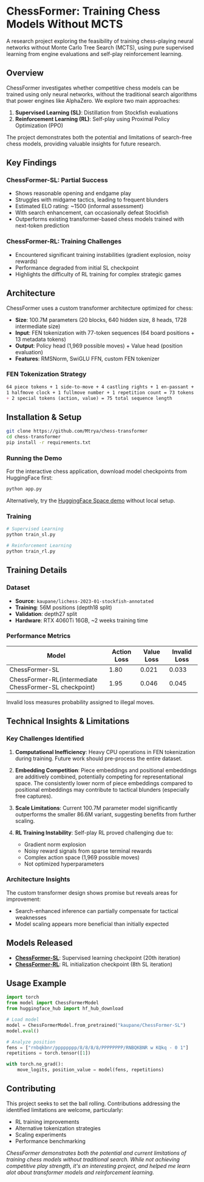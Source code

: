 # ChessFormer: Training Chess Models Without MCTS

A research project exploring the feasibility of training chess-playing neural networks without Monte Carlo Tree Search (MCTS), using pure supervised learning from engine evaluations and self-play reinforcement learning.

## Overview

ChessFormer investigates whether competitive chess models can be trained using only neural networks, without the traditional search algorithms that power engines like AlphaZero. We explore two main approaches:

1. **Supervised Learning (SL)**: Distillation from Stockfish evaluations
2. **Reinforcement Learning (RL)**: Self-play using Proximal Policy Optimization (PPO)

The project demonstrates both the potential and limitations of search-free chess models, providing valuable insights for future research.

## Key Findings

### ChessFormer-SL: Partial Success

- Shows reasonable opening and endgame play
- Struggles with midgame tactics, leading to frequent blunders
- Estimated ELO rating: ~1500 (informal assessment)
- With search enhancement, can occasionally defeat Stockfish
- Outperforms existing transformer-based chess models trained with next-token prediction

### ChessFormer-RL: Training Challenges

- Encountered significant training instabilities (gradient explosion, noisy rewards)
- Performance degraded from initial SL checkpoint
- Highlights the difficulty of RL training for complex strategic games

## Architecture

ChessFormer uses a custom transformer architecture optimized for chess:

- **Size**: 100.7M parameters (20 blocks, 640 hidden size, 8 heads, 1728 intermediate size)
- **Input**: FEN tokenization with 77-token sequences (64 board positions + 13 metadata tokens)
- **Output**: Policy head (1,969 possible moves) + Value head (position evaluation)
- **Features**: RMSNorm, SwiGLU FFN, custom FEN tokenizer

### FEN Tokenization Strategy

```markdown
64 piece tokens + 1 side-to-move + 4 castling rights + 1 en-passant + 
1 halfmove clock + 1 fullmove number + 1 repetition count = 73 tokens
+ 2 special tokens (action, value) = 75 total sequence length
```

## Installation & Setup

```bash
git clone https://github.com/Mtrya/chess-transformer
cd chess-transformer
pip install -r requirements.txt
```

### Running the Demo

For the interactive chess application, download model checkpoints from HuggingFace first:

```bash
python app.py
```

Alternatively, try the [HuggingFace Space demo](https://huggingface.co/spaces/kaupane/Chessformer_Demo) without local setup.

### Training

```bash
# Supervised Learning
python train_sl.py

# Reinforcement Learning  
python train_rl.py
```

## Training Details

### Dataset

- **Source**: `kaupane/lichess-2023-01-stockfish-annotated`
- **Training**: 56M positions (depth18 split)
- **Validation**: depth27 split
- **Hardware**: RTX 4060Ti 16GB, ~2 weeks training time

### Performance Metrics

| Model | Action Loss | Value Loss | Invalid Loss |
|-------|-------------|------------|--------------|
| ChessFormer-SL | 1.80 | 0.021 | 0.033 |
| ChessFormer-RL(intermediate ChessFormer-SL checkpoint) | 1.95 | 0.046 | 0.045 |

Invalid loss measures probability assigned to illegal moves.

## Technical Insights & Limitations

### Key Challenges Identified

1. **Computational Inefficiency**: Heavy CPU operations in FEN tokenization during training. Future work should pre-process the entire dataset.

2. **Embedding Competition**: Piece embeddings and positional embeddings are additively combined, potentially competing for representational space. The consistently lower norm of piece embeddings compared to positional embeddings may contribute to tactical blunders (especially free captures).

3. **Scale Limitations**: Current 100.7M parameter model significantly outperforms the smaller 86.6M variant, suggesting benefits from further scaling.

4. **RL Training Instability**: Self-play RL proved challenging due to:
   - Gradient norm explosion
   - Noisy reward signals from sparse terminal rewards
   - Complex action space (1,969 possible moves)
   - Not optimized hyperparameters

### Architecture Insights

The custom transformer design shows promise but reveals areas for improvement:

- Search-enhanced inference can partially compensate for tactical weaknesses
- Model scaling appears more beneficial than initially expected

## Models Released

- **[ChessFormer-SL](https://huggingface.co/kaupane/ChessFormer-SL)**: Supervised learning checkpoint (20th iteration)
- **[ChessFormer-RL](https://huggingface.co/kaupane/ChessFormer-RL)**: RL initialization checkpoint (8th SL iteration)

## Usage Example

```python
import torch
from model import ChessFormerModel
from huggingface_hub import hf_hub_download

# Load model
model = ChessFormerModel.from_pretrained("kaupane/ChessFormer-SL")
model.eval()

# Analyze position
fens = ["rnbqkbnr/pppppppp/8/8/8/8/PPPPPPPP/RNBQKBNR w KQkq - 0 1"]
repetitions = torch.tensor([1])

with torch.no_grad():
    move_logits, position_value = model(fens, repetitions)
```

## Contributing

This project seeks to set the ball rolling. Contributions addressing the identified limitations are welcome, particularly:

- RL training improvements
- Alternative tokenization strategies  
- Scaling experiments
- Performance benchmarking

*ChessFormer demonstrates both the potential and current limitations of training chess models without traditional search. While not achieving competitive play strength, it's an interesting project, and helped me learn alot about transformer models and reinforcement learning.*
